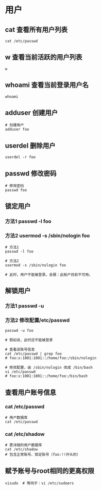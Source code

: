 # 用户

## cat 查看所有用户列表

```shell
cat /etc/passwd
```

## w 查看当前活跃的用户列表

```shell
w
```

## whoami 查看当前登录用户名

```shell
whoami
```

## adduser 创建用户

```shell
# 创建用户
adduser foo
```

## userdel 删除用户

```shell
userdel -r foo
```

## passwd 修改密码

```shell
# 修改密码
passwd foo
```

## 锁定用户

### 方法1 passwd -l foo

### 方法2 usermod -s /sbin/nologin foo

```shell
# 方法1
passwd -l foo

# 方法2
usermod -s /sbin/nologin foo

# 此时，用户不能被登录。会报：此帐户目前不可用。
```

## 解锁用户

### 方法1 passwd -u

### 方法2 修改配置/etc/passwd

```shell
passwd -u foo

# 假如说，此时还不能被登录

# 查看该账号信息
cat /etc/passwd | grep foo
# foo:x:1001:1001::/home/foo:/sbin/nologin

# 修改配置，由 /sbin/nologin 改成 /bin/bash
vi /etc/passwd
# foo:x:1001:1001::/home/foo:/bin/bash
```

## 查看用户账号信息

### cat /etc/passwd

```shell
# 用户数据库
cat /etc/passwd
```

### cat /etc/shadow

```shell
# 更详细的用户数据库
cat /etc/shadow
# 包含正常账号、锁定账号（foo:!!开头的）
```

## 赋予账号与root相同的更高权限

```shell
visudo  # 等同于：vi /etc/sudoers
```